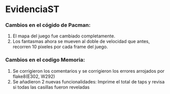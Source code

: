 # EvidenciaST

### Cambios en el cógido de Pacman:
1. El mapa del juego fue cambiado completamente.
2. Los fantasmas ahora se mueven al doble de velocidad que antes, recorren 10 pixeles por cada frame del juego.

### Cambios en el codigo Memoria:
1. Se corrigieron los comentarios y se corrigieron los errores arrojados por flake8(E302, W292)
2. Se añadieron 2 nuevas funcionalidades: Imprime el total de taps y revisa si todas las casillas fueron reveladas


